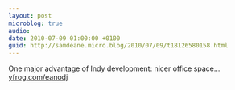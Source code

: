 ```yaml
---
layout: post
microblog: true
audio: 
date: 2010-07-09 01:00:00 +0100
guid: http://samdeane.micro.blog/2010/07/09/t18126580158.html
---
```

One major advantage of Indy development: nicer office space... [yfrog.com/eanodj](http://yfrog.com/eanodj)
